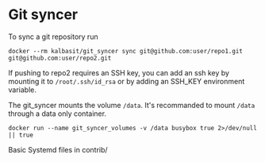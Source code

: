 # Git syncer

To sync a git repository run

```
docker --rm kalbasit/git_syncer sync git@github.com:user/repo1.git git@github.com:user/repo2.git
```

If pushing to repo2 requires an SSH key, you can add an ssh key by
mounting it to `/root/.ssh/id_rsa` or by adding an SSH_KEY environment
variable.

The git_syncer mounts the volume `/data`. It's recommanded to mount
`/data` through a data only container.

```
docker run --name git_syncer_volumes -v /data busybox true 2>/dev/null || true
```

Basic Systemd files in contrib/
